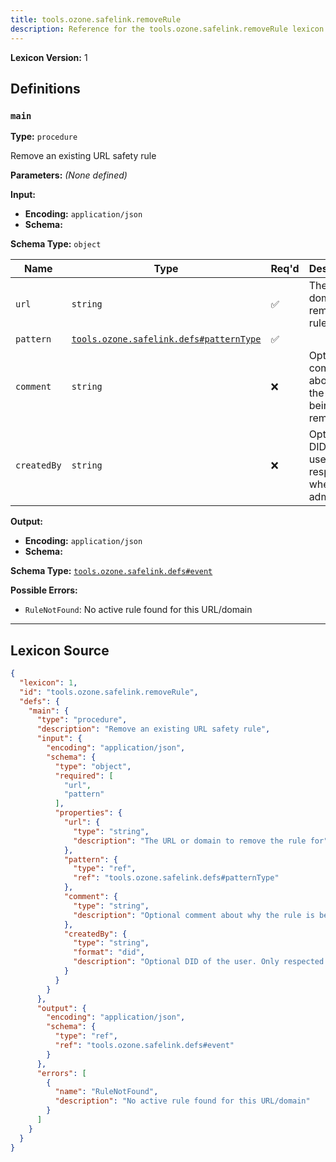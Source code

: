 ```yaml
---
title: tools.ozone.safelink.removeRule
description: Reference for the tools.ozone.safelink.removeRule lexicon
---
```

**Lexicon Version:** 1

## Definitions

<a name="main"></a>
### `main`

**Type:** `procedure`

Remove an existing URL safety rule

**Parameters:** _(None defined)_

**Input:**

- **Encoding:** `application/json`
- **Schema:**

**Schema Type:** `object`

| Name | Type | Req'd  | Description | Constraints |
|------|------|----------|-------------|-------------|
| `url` | `string` | ✅  | The URL or domain to remove the rule for |  |
| `pattern` | [`tools.ozone.safelink.defs#patternType`](lexicons/tools/ozone/safelink/defs#patternType) | ✅  |  |  |
| `comment` | `string` | ❌  | Optional comment about why the rule is being removed |  |
| `createdBy` | `string` | ❌  | Optional DID of the user. Only respected when using admin auth. | Format: `did` |
**Output:**

- **Encoding:** `application/json`
- **Schema:**

**Schema Type:** [`tools.ozone.safelink.defs#event`](lexicons/tools/ozone/safelink/defs#event)


**Possible Errors:**

- `RuleNotFound`: No active rule found for this URL/domain

---

## Lexicon Source
```json
{
  "lexicon": 1,
  "id": "tools.ozone.safelink.removeRule",
  "defs": {
    "main": {
      "type": "procedure",
      "description": "Remove an existing URL safety rule",
      "input": {
        "encoding": "application/json",
        "schema": {
          "type": "object",
          "required": [
            "url",
            "pattern"
          ],
          "properties": {
            "url": {
              "type": "string",
              "description": "The URL or domain to remove the rule for"
            },
            "pattern": {
              "type": "ref",
              "ref": "tools.ozone.safelink.defs#patternType"
            },
            "comment": {
              "type": "string",
              "description": "Optional comment about why the rule is being removed"
            },
            "createdBy": {
              "type": "string",
              "format": "did",
              "description": "Optional DID of the user. Only respected when using admin auth."
            }
          }
        }
      },
      "output": {
        "encoding": "application/json",
        "schema": {
          "type": "ref",
          "ref": "tools.ozone.safelink.defs#event"
        }
      },
      "errors": [
        {
          "name": "RuleNotFound",
          "description": "No active rule found for this URL/domain"
        }
      ]
    }
  }
}
```
